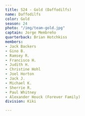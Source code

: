 ```yaml
---
title: S24 - Gold (Daffodilfs)
name: Daffodilfs
color: Gold
season: 24
photo: "/img/team-gold.jpg"
captain: Jorge Membreño
quarterback: Brian Hotchkiss
members:
- Jack Backers
- Gino B.
- Ramsey R.
- Francisco H.
- Judith H.
- Christine Hohl
- Joel Horton
- Jack J.
- Michael K.
- Sherrie R.
- Paul Whitney
- Alexander Houck (Forever Family)
division: Kiki

---
```

